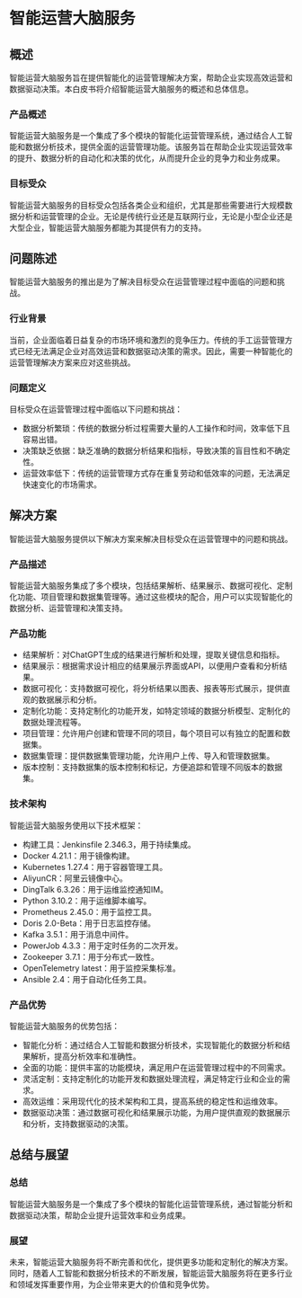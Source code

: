 # 智能运营大脑服务

## 概述
智能运营大脑服务旨在提供智能化的运营管理解决方案，帮助企业实现高效运营和数据驱动决策。本白皮书将介绍智能运营大脑服务的概述和总体信息。

### 产品概述
智能运营大脑服务是一个集成了多个模块的智能化运营管理系统，通过结合人工智能和数据分析技术，提供全面的运营管理功能。该服务旨在帮助企业实现运营效率的提升、数据分析的自动化和决策的优化，从而提升企业的竞争力和业务成果。

### 目标受众
智能运营大脑服务的目标受众包括各类企业和组织，尤其是那些需要进行大规模数据分析和运营管理的企业。无论是传统行业还是互联网行业，无论是小型企业还是大型企业，智能运营大脑服务都能为其提供有力的支持。

## 问题陈述

智能运营大脑服务的推出是为了解决目标受众在运营管理过程中面临的问题和挑战。

### 行业背景
当前，企业面临着日益复杂的市场环境和激烈的竞争压力。传统的手工运营管理方式已经无法满足企业对高效运营和数据驱动决策的需求。因此，需要一种智能化的运营管理解决方案来应对这些挑战。

### 问题定义
目标受众在运营管理过程中面临以下问题和挑战：
- 数据分析繁琐：传统的数据分析过程需要大量的人工操作和时间，效率低下且容易出错。
- 决策缺乏依据：缺乏准确的数据分析结果和指标，导致决策的盲目性和不确定性。
- 运营效率低下：传统的运营管理方式存在重复劳动和低效率的问题，无法满足快速变化的市场需求。

## 解决方案

智能运营大脑服务提供以下解决方案来解决目标受众在运营管理中的问题和挑战。

### 产品描述
智能运营大脑服务集成了多个模块，包括结果解析、结果展示、数据可视化、定制化功能、项目管理和数据集管理等。通过这些模块的配合，用户可以实现智能化的数据分析、运营管理和决策支持。

### 产品功能
- 结果解析：对ChatGPT生成的结果进行解析和处理，提取关键信息和指标。
- 结果展示：根据需求设计相应的结果展示界面或API，以便用户查看和分析结果。
- 数据可视化：支持数据可视化，将分析结果以图表、报表等形式展示，提供直观的数据展示和分析。
- 定制化功能：支持定制化的功能开发，如特定领域的数据分析模型、定制化的数据处理流程等。
- 项目管理：允许用户创建和管理不同的项目，每个项目可以有独立的配置和数据集。
- 数据集管理：提供数据集管理功能，允许用户上传、导入和管理数据集。
- 版本控制：支持数据集的版本控制和标记，方便追踪和管理不同版本的数据集。

### 技术架构
智能运营大脑服务使用以下技术框架：
- 构建工具：Jenkinsfile 2.346.3，用于持续集成。
- Docker 4.21.1：用于镜像构建。
- Kubernetes 1.27.4：用于容器管理工具。
- AliyunCR：阿里云镜像中心。
- DingTalk 6.3.26：用于运维监控通知IM。
- Python 3.10.2：用于运维脚本编写。
- Prometheus 2.45.0：用于监控工具。
- Doris 2.0-Beta：用于日志监控存储。
- Kafka 3.5.1：用于消息中间件。
- PowerJob 4.3.3：用于定时任务的二次开发。
- Zookeeper 3.7.1：用于分布式一致性。
- OpenTelemetry latest：用于监控采集标准。
- Ansible 2.4：用于自动化任务工具。

### 产品优势
智能运营大脑服务的优势包括：
- 智能化分析：通过结合人工智能和数据分析技术，实现智能化的数据分析和结果解析，提高分析效率和准确性。
- 全面的功能：提供丰富的功能模块，满足用户在运营管理过程中的不同需求。
- 灵活定制：支持定制化的功能开发和数据处理流程，满足特定行业和企业的需求。
- 高效运维：采用现代化的技术架构和工具，提高系统的稳定性和运维效率。
- 数据驱动决策：通过数据可视化和结果展示功能，为用户提供直观的数据展示和分析，支持数据驱动的决策。

## 总结与展望

### 总结
智能运营大脑服务是一个集成了多个模块的智能化运营管理系统，通过智能分析和数据驱动决策，帮助企业提升运营效率和业务成果。

### 展望
未来，智能运营大脑服务将不断完善和优化，提供更多功能和定制化的解决方案。同时，随着人工智能和数据分析技术的不断发展，智能运营大脑服务将在更多行业和领域发挥重要作用，为企业带来更大的价值和竞争优势。